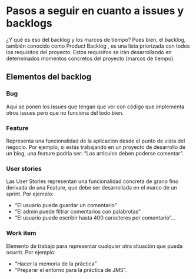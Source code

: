 # Pasos a seguir en cuanto a issues y backlogs

¿Y qué es eso del backlog y los marcos de tiempo? Pues bien, el backlog, también
conocido como Product Backlog , es una lista priorizada con todos los requisitos del
proyecto. Estos requisitos se irán desarrollando en determinados momentos concretos
del proyecto (marcos de tiempo).

## Elementos del backlog

### Bug

Aqui se ponen los issues que tengan que ver con código que implementa otros issues pero que no funciona del todo bien.

### Feature

Representa una funcionalidad de la aplicación desde el punto de vista del
negocio. Por ejemplo, si estás trabajando en un proyecto de desarrollo de un blog,
una feature podría ser: “Los artículos deben poderse comentar”.

### User stories

Las User Stories representan una funcionalidad concreta de grano fino
derivada de una Feature, que debe ser desarrollada en el marco de un sprint.
Por ejemplo:

- “El usuario puede guardar un comentario”
- “El admin puede filtrar comentarios con palabrotas”
- “El usuario puede escribir hasta 400 caracteres por comentario”…

### Work item

Elemento de trabajo para representar cualquier otra situación que pueda ocurrir.
Por ejemplo:

- “Hacer la memoria de la práctica”
- “Preparar el entorno para la práctica de JMS”.
